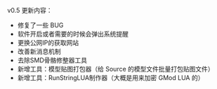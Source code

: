 ﻿v0.5 更新内容：
- 修复了一些 BUG
- 软件开启或者需要的时候会弹出系统提醒
- 更换公网IP的获取网站
- 改善新消息机制
- 去除SMD骨骼修整器工具
- 新增工具：模型贴图打包器（给 Source 的模型文件批量打包贴图文件）
- 新增工具：RunStringLUA制作器（大概是用来加密 GMod LUA 的）